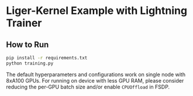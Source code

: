 # Liger-Kernel Example with Lightning Trainer

## How to Run
```bash
pip install -r requirements.txt
python training.py
```

The default hyperparameters and configurations work on single node with 8xA100 GPUs. For running on device with less GPU RAM, please consider reducing the per-GPU batch size and/or enable `CPUOffload` in FSDP.


<!-- Benchmark TBD -->
